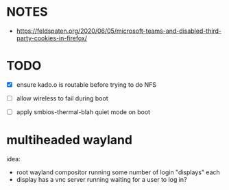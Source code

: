 # NOTES

- https://feldspaten.org/2020/06/05/microsoft-teams-and-disabled-third-party-cookies-in-firefox/

# TODO

- [x] ensure kado.o is routable before trying to do NFS
- [ ] allow wireless to fail during boot
- [ ] apply smbios-thermal-blah quiet mode on boot


# multiheaded wayland

idea: 
- root wayland compositor running some number of login "displays" each
- display has a vnc server running waiting for a user to log in?
